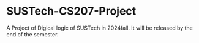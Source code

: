 # SUSTech-CS207-Project
A Project of Digical logic of SUSTech in 2024fall. It will be released by the end of the semester.
